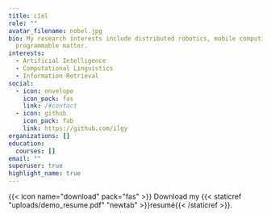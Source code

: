 ```yaml
---
title: cîel
role: ""
avatar_filename: nobel.jpg
bio: My research interests include distributed robotics, mobile computing and
  programmable matter.
interests:
  - Artificial Intelligence
  - Computational Linguistics
  - Information Retrieval
social:
  - icon: envelope
    icon_pack: fas
    link: /#contact
  - icon: github
    icon_pack: fab
    link: https://github.com/ilgy
organizations: []
education:
  courses: []
email: ""
superuser: true
highlight_name: true
---
```

{{< icon name="download" pack="fas" >}} Download my {{< staticref "uploads/demo_resume.pdf" "newtab" >}}resumé{{< /staticref >}}.